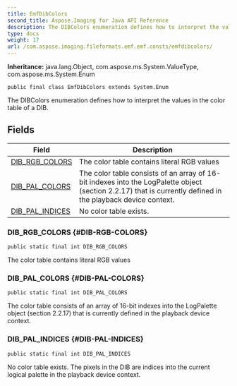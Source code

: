 ```yaml
---
title: EmfDibColors
second_title: Aspose.Imaging for Java API Reference
description: The DIBColors enumeration defines how to interpret the values in the color table of a DIB.
type: docs
weight: 17
url: /com.aspose.imaging.fileformats.emf.emf.consts/emfdibcolors/
---
```

**Inheritance:**
java.lang.Object, com.aspose.ms.System.ValueType, com.aspose.ms.System.Enum
```
public final class EmfDibColors extends System.Enum
```

The DIBColors enumeration defines how to interpret the values in the color table of a DIB.
## Fields

| Field | Description |
| --- | --- |
| [DIB_RGB_COLORS](#DIB-RGB-COLORS) | The color table contains literal RGB values |
| [DIB_PAL_COLORS](#DIB-PAL-COLORS) | The color table consists of an array of 16-bit indexes into the LogPalette object (section 2.2.17) that is currently defined in the playback device context. |
| [DIB_PAL_INDICES](#DIB-PAL-INDICES) | No color table exists. |
### DIB_RGB_COLORS {#DIB-RGB-COLORS}
```
public static final int DIB_RGB_COLORS
```


The color table contains literal RGB values

### DIB_PAL_COLORS {#DIB-PAL-COLORS}
```
public static final int DIB_PAL_COLORS
```


The color table consists of an array of 16-bit indexes into the LogPalette object (section 2.2.17) that is currently defined in the playback device context.

### DIB_PAL_INDICES {#DIB-PAL-INDICES}
```
public static final int DIB_PAL_INDICES
```


No color table exists. The pixels in the DIB are indices into the current logical palette in the playback device context.

